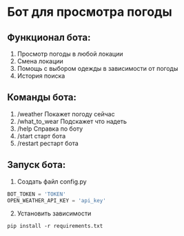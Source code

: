 # Бот для просмотра погоды
## Функционал бота:
1) Просмотр погоды в любой локации
2) Смена локации
3) Помощь с выбором одежды в зависимости от погоды
4) История поиска
## Команды бота:
1) /weather Покажет погоду сейчас
2) /what_to_wear Подскажет что надеть
3) /help Справка по боту
4) /start старт бота
5) /restart рестарт бота
## Запуск бота:
1) Создать файл config.py
```python
BOT_TOKEN = 'TOKEN'
OPEN_WEATHER_API_KEY = 'api_key'
```
2) Установить зависимости
```
pip install -r requirements.txt
```
